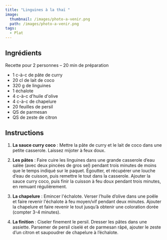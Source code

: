 ```yaml
---
title: "Linguines à la thaï "
image: 
  thumbnail: /images/photo-a-venir.png
  path: /images/photo-a-venir.png
tags:
  - Plat
---
```


## Ingrédients

Recette pour 2 personnes – 20 min de préparation

* 1 c-à-c de pâte de curry
* 20 cl de lait de coco
* 320 g de linguines
* 1 échalote
* 4 c-à-c d'huile d'olive
* 4 c-à-c de chapelure
* 20 feuilles de persil
* QS de parmesan
* QS de zeste de citron


## Instructions

1. **La sauce curry coco** : Mettre la pâte de curry et le lait de coco dans une petite casserole. Laissez mijoter à feux doux.

2. **Les pâtes** : Faire cuire les linguines dans une grande casserole d’eau salée (avec deux pincées de gros sel) pendant trois minutes de moins que le temps indiqué sur le paquet. Égoutter, et récupérer une louche d’eau de cuisson, puis remettre le tout dans la casserole. Ajouter la sauce curry coco, puis finir la cuisson à feu doux pendant trois minutes, en remuant régulièrement.

3. **La chapelure** : Emincer l'échalote. Verser l’huile d’olive dans une poêle et faire revenir l'échalote à feu moyen/vif pendant deux minutes. Ajouter la chapelure et faire revenir le tout jusqu’à obtenir une coloration dorée (compter 3-4 minutes).

4. **La finition** : Ciseler finement le persil. Dresser les pâtes dans une assiette. Parsemer de persil ciselé et de parmesan râpé, ajouter le zeste d’un citron et saupoudrer de chapelure à l’échalote.